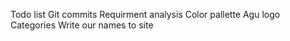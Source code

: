 Todo list
Git commits
Requirment analysis
Color pallette
Agu logo
Categories
Write our names to site
